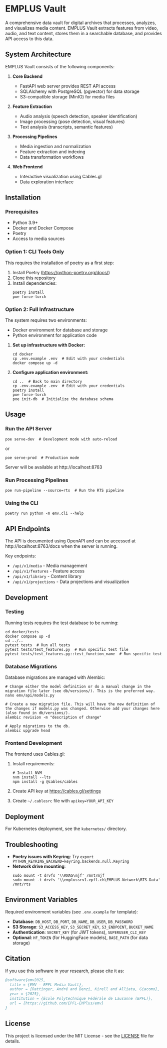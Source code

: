 # EMPLUS Vault

A comprehensive data vault for digital archives that processes, analyzes, and visualizes media content. EMPLUS Vault extracts features from video, audio, and text content, stores them in a searchable database, and provides API access to this data.

## System Architecture

EMPLUS Vault consists of the following components:

1. **Core Backend**
   - FastAPI web server provides REST API access
   - SQLAlchemy with PostgreSQL (pgvector) for data storage
   - S3-compatible storage (MinIO) for media files

2. **Feature Extraction**
   - Audio analysis (speech detection, speaker identification)
   - Image processing (pose detection, visual features)
   - Text analysis (transcripts, semantic features)
   
3. **Processing Pipelines**
   - Media ingestion and normalization
   - Feature extraction and indexing
   - Data transformation workflows

4. **Web Frontend**
   - Interactive visualization using Cables.gl
   - Data exploration interface

## Installation

### Prerequisites
- Python 3.9+
- Docker and Docker Compose
- Poetry
- Access to media sources

### Option 1: CLI Tools Only
This requires the installation of poetry as a first step:

1. Install Poetry (https://python-poetry.org/docs/)
2. Clone this repository
3. Install dependencies:
   ```
   poetry install
   poe force-torch
   ```

### Option 2: Full Infrastructure

The system requires two environments:
- Docker environment for database and storage
- Python environment for application code

1. **Set up infrastructure with Docker:**
   ```
   cd docker
   cp .env.example .env  # Edit with your credentials
   docker compose up -d
   ```

2. **Configure application environment:**
   ```
   cd ..  # Back to main directory
   cp .env.example .env  # Edit with your credentials
   poetry install
   poe force-torch
   poe init-db  # Initialize the database schema
   ```

## Usage

### Run the API Server

```
poe serve-dev  # Development mode with auto-reload
```
or
```
poe serve-prod  # Production mode
```

Server will be available at http://localhost:8763

### Run Processing Pipelines

```
poe run-pipeline --source=rts  # Run the RTS pipeline
```

### Using the CLI

```
poetry run python -m emv.cli --help
```

## API Endpoints

The API is documented using OpenAPI and can be accessed at http://localhost:8763/docs when the server is running.

Key endpoints:
- `/api/v1/media` - Media management
- `/api/v1/features` - Feature access
- `/api/v1/library` - Content library
- `/api/v1/projections` - Data projections and visualization

## Development

### Testing

Running tests requires the test database to be running:

```
cd docker/tests
docker compose up -d
cd ../..
pytest tests  # Run all tests
pytest tests/test_features.py  # Run specific test file
pytest tests/test_features.py::test_function_name  # Run specific test
```

### Database Migrations

Database migrations are managed with Alembic:

```
# Change either the model definition or do a manual change in the migration file later (see db/versions/). This is the preferred way. 
nano emv/api/models.py

# Create a new migration file. This will have the new definition of the changes if models.py was changed. Otherwise add your changes here (also found in db/versions/).
alembic revision -m "description of change"

# Apply migrations to the db. 
alembic upgrade head
```

### Frontend Development

The frontend uses Cables.gl:

1. Install requirements:
   ```
   # Install NVM
   nvm install --lts
   npm install -g @cables/cables
   ```
   
2. Create API key at https://cables.gl/settings
3. Create `~/.cablesrc` file with `apikey=YOUR_API_KEY`

## Deployment

For Kubernetes deployment, see the `kubernetes/` directory.

## Troubleshooting

- **Poetry issues with Keyring**: Try `export PYTHON_KEYRING_BACKEND=keyring.backends.null.Keyring`
- **Network drive mounting**: 
  ```
  sudo mount -t drvfs '\\KNAS\mjf' /mnt/mjf
  sudo mount -t drvfs '\\emplussrv1.epfl.ch\EMPLUS-Network\RTS-Data' /mnt/rts
  ```

## Environment Variables

Required environment variables (see `.env.example` for template):

- **Database**: `DB_HOST`, `DB_PORT`, `DB_NAME`, `DB_USER`, `DB_PASSWORD`
- **S3 Storage**: `S3_ACCESS_KEY`, `S3_SECRET_KEY`, `S3_ENDPOINT`, `BUCKET_NAME`
- **Authentication**: `SECRET_KEY` (for JWT tokens), `SUPERUSER_CLI_KEY`
- **Optional**: `HF_TOKEN` (for HuggingFace models), `BASE_PATH` (for data storage)

## Citation

If you use this software in your research, please cite it as:

```bibtex
@software{emv2025,
  title = {EMV - EPFL Media Vault},
  author = {Rattinger, André and Benzi, Kirell and Alliata, Giacomo},
  year = {2025},
  institution = {École Polytechnique Fédérale de Lausanne (EPFL)},
  url = {https://github.com/EPFL-EMPlus/emv}
}
```

## License

This project is licensed under the MIT License - see the [LICENSE](LICENSE) file for details.
